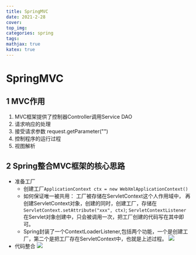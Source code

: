 ```yaml
---
title: SpringMVC
date: 2021-2-28
cover:
top_img:
categories: spring
tags: 
mathjax: true
katex: true
---
```

# SpringMVC


## 1 MVC作用

1. MVC框架提供了控制器Controller调用Service DAO
2. 请求响应的处理
3. 接受请求参数 request.getParameter("")
4. 控制程序的运行过程
5. 视图解析

## 2 Spring整合MVC框架的核心思路

- 准备工厂
    + 创建工厂```ApplicationContext ctx = new WebXmlApplicationContext()```
    + 如何保证唯一被共用：
       工厂被存储在ServletContext这个人作用域中， 再创建ServletContext对象，创建的同时，创建工厂，存储在```ServletContext.setAttribute("xxx", ctx)```;
       ```ServletContextListener```在Servlet对象创建中，只会被调用一次，把工厂创建的代码写在其中即可。
    + Spring封装了一个ContextLoaderListener,包括两个功能，一个是创建工厂，第二个是把工厂存在ServletContext中，也就是上述过程。
    ![](http://note.youdao.com/yws/public/resource/1f4682a8c41f4bbfefa91f24f452c92e/xmlnote/13477688943E4C008930B0DC3531C382/4259)
- 代码整合
    ![](http://note.youdao.com/yws/public/resource/1f4682a8c41f4bbfefa91f24f452c92e/xmlnote/2668940F0E494A89B88B9F8A09A3C46B/4265)